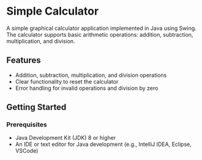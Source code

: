 # Simple Calculator

A simple graphical calculator application implemented in Java using Swing. The calculator supports basic arithmetic operations: addition, subtraction, multiplication, and division.

## Features

- Addition, subtraction, multiplication, and division operations
- Clear functionality to reset the calculator
- Error handling for invalid operations and division by zero

## Getting Started

### Prerequisites

- Java Development Kit (JDK) 8 or higher
- An IDE or text editor for Java development (e.g., IntelliJ IDEA, Eclipse, VSCode)
